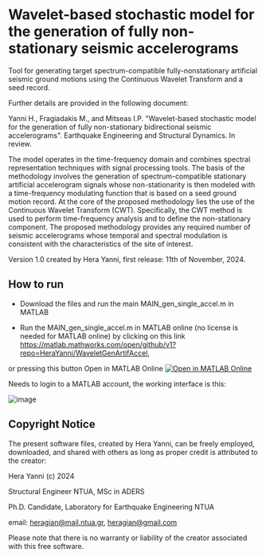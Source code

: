 # Wavelet-based stochastic model for the generation of fully non-stationary seismic accelerograms

Tool for generating target spectrum-compatible fully-nonstationary artificial seismic ground motions using the Continuous Wavelet Transform and a seed record. 

Further details are provided in the following document:

Yanni H., Fragiadakis M., and Mitseas I.P. 
"Wavelet-based stochastic model for the generation of fully non-stationary bidirectional seismic accelerograms". 
Earthquake Engineering and Structural Dynamics. In review.

The model operates in the time-frequency domain and combines spectral representation techniques with signal processing tools. The basis of the methodology involves the generation of spectrum-compatible stationary artificial accelerogram signals whose non-stationarity is then modeled with a time-frequency modulating function that is based on a seed ground motion record. 
At the core of the proposed methodology lies the use of the Continuous Wavelet Transform (CWT). Specifically, the CWT method is used to perform time-frequency analysis and to define the non-stationary component. The proposed methodology provides any required number of seismic accelerograms whose temporal and spectral modulation is consistent with the characteristics of the site of interest.

Version 1.0 created by Hera Yanni, first release: 11th of November, 2024.

## How to run

* Download the files and run the main MAIN_gen_single_accel.m in MATLAB

* Run the MAIN_gen_single_accel.m in MATLAB online (no license is needed for MATLAB online) by clicking on this link https://matlab.mathworks.com/open/github/v1?repo=HeraYanni/WaveletGenArtifAccel,

or pressing this button Open in MATLAB Online 
[![Open in MATLAB Online](https://www.mathworks.com/images/responsive/global/open-in-matlab-online.svg)](https://matlab.mathworks.com/open/github/v1?repo=HeraYanni/WaveletGenArtifAccel)

Needs to login to a MATLAB account, the working interface is this:

![image](https://github.com/user-attachments/assets/b8fb67b3-2cec-4b2b-9df1-deb084f519ce)

## Copyright Notice

The present software files, created by Hera Yanni, can be freely employed, downloaded, and shared with others as long as proper credit is attributed to the creator:

Hera Yanni (c) 2024

Structural Engineer NTUA, MSc in ADERS

Ph.D. Candidate, Laboratory for Earthquake Engineering NTUA

email: heragian@mail.ntua.gr, heragian@gmail.com

Please note that there is no warranty or liability of the creator associated with this free software.
